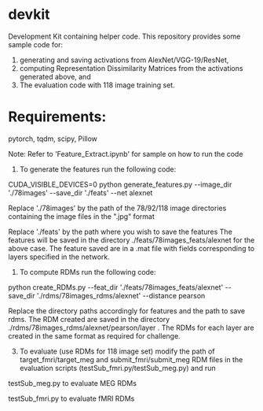 # devkit
Development Kit containing helper code.
This repository provides some sample code for:
1. generating and saving activations from AlexNet/VGG-19/ResNet,
2. computing Representation Dissimilarity Matrices from the activations generated above, and
3. The evaluation code with 118 image training set.

# Requirements:
pytorch,
tqdm,
scipy,
Pillow

Note: Refer to 'Feature_Extract.ipynb' for sample on how to run the code

1. To generate the features run the following code:

CUDA_VISIBLE_DEVICES=0 python generate_features.py --image_dir  './78images' --save_dir  './feats'  --net alexnet


Replace './78images' by the path of the 78/92/118 image directories containing the image files in the ".jpg" format

Replace './feats' by the path where you wish to save the features
The features will be saved in the directory ./feats/78images_feats/alexnet for the above case. The feature saved are in a .mat file with fields corresponding to layers specified in the network.  


1. To compute RDMs run the following code:

python create_RDMs.py --feat_dir './feats/78images_feats/alexnet' --save_dir './rdms/78images_rdms/alexnet' --distance pearson


Replace the directory paths accordingly for features and the path to save rdms.
The RDM created are saved in the directory ./rdms/78images_rdms/alexnet/pearson/layer  . The RDMs for each layer are created in the same format as required for challenge.

3. To evaluate (use RDMs for 118 image set) modify the path of target_fmri/target_meg and submit_fmri/submit_meg RDM files in the evaluation scripts (testSub_fmri.py/testSub_meg.py) and run

testSub_meg.py to evaluate MEG RDMs

testSub_fmri.py to evaluate fMRI RDMs
